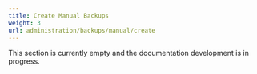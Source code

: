 ```yaml
---
title: Create Manual Backups
weight: 3
url: administration/backups/manual/create
---
```


This section is currently empty and the documentation development is in progress.